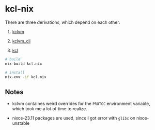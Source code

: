 # kcl-nix

There are three derivations, which depend on each other:

1. [kclvm](https://github.com/kcl-lang/kcl/tree/main/kclvm)

2. [kclvm_cli](https://github.com/kcl-lang/kcl/tree/main/cli)

3. [kcl](https://github.com/kcl-lang/cli)

```bash
# build
nix-build kcl.nix

# install
nix-env -if kcl.nix
```

## Notes

- kclvm containes weird overrides for the `PROTOC` environment variable, which
took me a lot of time to realize.

- nixos-23.11 packages are used, since I got error with `glibc` on
  nixos-unstable
